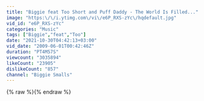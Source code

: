 ```yaml
---
title: "Biggie feat Too Short and Puff Daddy - The World Is Filled..."
image: "https:\/\/i.ytimg.com\/vi\/e6P_RXS-zYc\/hqdefault.jpg"
vid_id: "e6P_RXS-zYc"
categories: "Music"
tags: ["Biggie","feat","Too"]
date: "2021-10-30T04:42:13+03:00"
vid_date: "2009-06-01T00:42:46Z"
duration: "PT4M57S"
viewcount: "3035894"
likeCount: "23905"
dislikeCount: "857"
channel: "Biggie Smalls"
---
```

{% raw %}{% endraw %}
